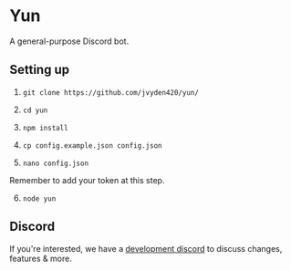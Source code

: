 # Yun
A general-purpose Discord bot.

## Setting up
1. `git clone https://github.com/jvyden420/yun/`

2. `cd yun`

3. `npm install`

4. `cp config.example.json config.json`

5. `nano config.json`

Remember to add your token at this step.

6. `node yun`

## Discord
If you're interested, we have a [development discord](https://discord.gg/6wDfNqM) to discuss changes, features & more.
